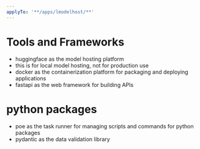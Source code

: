 ```yaml
---
applyTo: '**/apps/lmodelhost/**'
---
```


# Tools and Frameworks
- huggingface as the model hosting platform
- this is for local model hosting, not for production use
- docker as the containerization platform for packaging and deploying applications
- fastapi as the web framework for building APIs

# python packages
- poe as the task runner for managing scripts and commands for python packages
- pydantic as the data validation library


